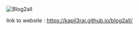 ![Blog2all](https://github.com/user-attachments/assets/5917505a-23ea-49f7-81a0-e548b4669a1f)

link to website :   https://kapil3raj.github.io/blog2all/


